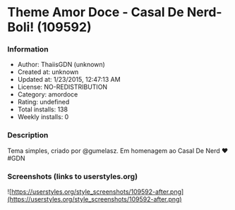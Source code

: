 # Theme Amor Doce - Casal De Nerd- Boli! (109592)

### Information
- Author: ThaiisGDN (unknown)
- Created at: unknown
- Updated at: 1/23/2015, 12:47:13 AM
- License: NO-REDISTRIBUTION
- Category: amordoce
- Rating: undefined
- Total installs: 138
- Weekly installs: 0


### Description
Tema simples, criado por @gumelasz. Em homenagem ao Casal De Nerd ♥ #GDN


### Screenshots (links to userstyles.org)
![https://userstyles.org/style_screenshots/109592-after.png](https://userstyles.org/style_screenshots/109592-after.png)


